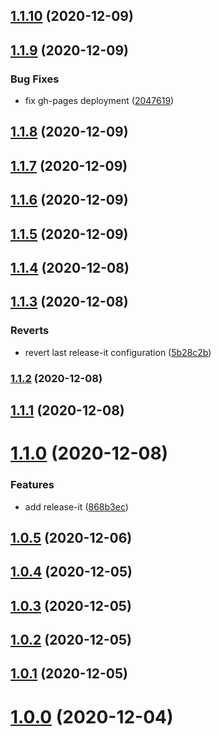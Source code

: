 ## [1.1.10](https://github.com/phatnguyenuit/cra-template-typescript/compare/v1.1.9...v1.1.10) (2020-12-09)

## [1.1.9](https://github.com/phatnguyenuit/cra-template-typescript/compare/v1.1.8...v1.1.9) (2020-12-09)


### Bug Fixes

* fix gh-pages deployment ([2047619](https://github.com/phatnguyenuit/cra-template-typescript/commit/204761929e88a1b2e5a664435ab5583314a2fe2e))

## [1.1.8](https://github.com/phatnguyenuit/cra-template-typescript/compare/v1.1.7...v1.1.8) (2020-12-09)

## [1.1.7](https://github.com/phatnguyenuit/cra-template-typescript/compare/v1.1.6...v1.1.7) (2020-12-09)

## [1.1.6](https://github.com/phatnguyenuit/cra-template-typescript/compare/v1.1.5...v1.1.6) (2020-12-09)

## [1.1.5](https://github.com/phatnguyenuit/cra-template-typescript/compare/v1.1.4...v1.1.5) (2020-12-09)

## [1.1.4](https://github.com/phatnguyenuit/cra-template-typescript/compare/v1.1.3...v1.1.4) (2020-12-08)

## [1.1.3](https://github.com/phatnguyenuit/cra-template-typescript/compare/v1.1.2...v1.1.3) (2020-12-08)


### Reverts

* revert last release-it configuration ([5b28c2b](https://github.com/phatnguyenuit/cra-template-typescript/commit/5b28c2bfc4df7eca87a48b09951694d3c06e5bab))

### [1.1.2](https://github.com/phatnguyenuit/cra-template-typescript/compare/v1.1.1...v1.1.2) (2020-12-08)

## [1.1.1](https://github.com/phatnguyenuit/cra-template-typescript/compare/v1.1.0...v1.1.1) (2020-12-08)

# [1.1.0](https://github.com/phatnguyenuit/cra-template-typescript/compare/v1.0.5...v1.1.0) (2020-12-08)


### Features

* add release-it ([868b3ec](https://github.com/phatnguyenuit/cra-template-typescript/commit/868b3ec17028f02d286d1035fa36f485cb10594c))



## [1.0.5](https://github.com/phatnguyenuit/cra-template-typescript/compare/v1.0.5...v1.1.0) (2020-12-06)



## [1.0.4](https://github.com/phatnguyenuit/cra-template-typescript/compare/v1.0.5...v1.1.0) (2020-12-05)



## [1.0.3](https://github.com/phatnguyenuit/cra-template-typescript/compare/v1.0.5...v1.1.0) (2020-12-05)



## [1.0.2](https://github.com/phatnguyenuit/cra-template-typescript/compare/v1.0.5...v1.1.0) (2020-12-05)



## [1.0.1](https://github.com/phatnguyenuit/cra-template-typescript/compare/v1.0.5...v1.1.0) (2020-12-05)



# [1.0.0](https://github.com/phatnguyenuit/cra-template-typescript/compare/v1.0.5...v1.1.0) (2020-12-04)

